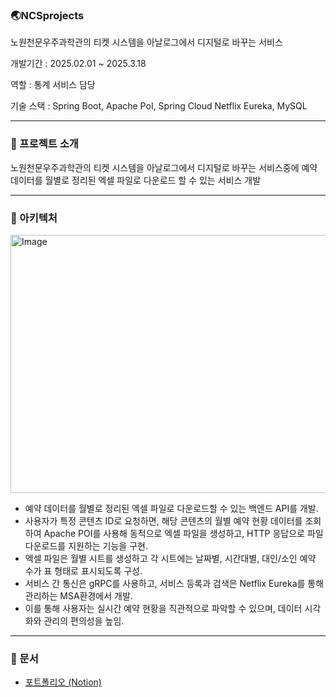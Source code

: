 ### 🌏NCSprojects

노원천문우주과학관의 티켓 시스템을 아날로그에서 디지털로 바꾸는 서비스

개발기간 : 2025.02.01 ~ 2025.3.18

역할 : 통계 서비스 담당

기술 스택 : Spring Boot, Apache PoI, Spring Cloud Netflix Eureka, MySQL

---

### 📌 프로젝트 소개

노원천문우주과학관의 티켓 시스템을 아날로그에서 디지털로 바꾸는 서비스중에 예약 데이터를 월별로 정리된 엑셀 파일로 다운로드 할 수 있는 서비스 개발

---

### 📐 아키텍처


<img width="1005" height="413" alt="Image" src="https://github.com/user-attachments/assets/a446c71a-6860-4e3b-aba8-b4c870bf8a7a" />

- 예약 데이터를 월별로 정리된 엑셀 파일로 다운로드할 수 있는 백엔드 API를 개발.
- 사용자가 특정 콘텐츠 ID로 요청하면, 해당 콘텐츠의 월별 예약 현황 데이터를 조회하여 Apache POI를 사용해 동적으로 엑셀 파일을 생성하고, HTTP 응답으로 파일 다운로드를 지원하는 기능을 구현.
- 엑셀 파일은 월별 시트를 생성하고 각 시트에는 날짜별, 시간대별, 대인/소인 예약 수가 표 형태로 표시되도록 구성.
- 서비스 간 통신은 gRPC를 사용하고, 서비스 등록과 검색은 Netflix Eureka를 통해 관리하는 MSA환경에서 개발.
- 이를 통해 사용자는 실시간 예약 현황을 직관적으로 파악할 수 있으며, 데이터 시각화와 관리의 편의성을 높임.

---

### 📘 문서

- [포트폴리오 (Notion)](https://www.notion.so/NCSprojects-1ebefd57b2f780d3899ff8afdc1eb4c6?source=copy_link)
